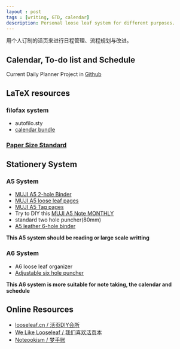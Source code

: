```yaml
---
layout : post
tags : [writing, GTD, calendar]
description: Personal loose leaf system for different purposes.
---
```


用个人订制的活页来进行日程管理、流程规划与改进。

## Calendar, To-do list and Schedule

Current Daily Planner Project in [Github](https://github.com/quxiaofeng/daily_planner)

## LaTeX resources

### filofax system

+ autofilo.sty
+ [calendar bundle](http://www.ctan.org/tex-archive/macros/latex/contrib/calendar)

### [Paper Size Standard](http://zh.wikipedia.org/wiki/ISO_216)

## Stationery System

### A5 System

+ [MUJI A5 2-hole Binder](http://www.douban.com/photos/photo/1681928056/)
+ [MUJI A5 loose leaf pages](http://www.muji.us/store/stationery/notebooks/tree-planting-paper-loose-leaf-a5.html)
+ [MUJI A5 Tag pages](http://www.douban.com/photos/photo/1681931406/#image)
+ Try to DIY this [MUJI A5 Note MONTHLY](http://www.muji.us/store/stationery/notebooks/pt-paper-a5-2h-32sh-monthly.html)
+ standard two hole puncher(80mm)
+ [A5 leather 6-hole binder](http://trade.taobao.com/trade/detail/tradeSnap.htm?spm=a1z09.2.9.231&tradeID=145951262061323)

__This A5 system should be reading or large scale writting__

### A6 System

+ A6 loose leaf organizer
+ [Adjustable six hole puncher](http://item.taobao.com/item.htm?id=12339657674)

__This A6 system is more suitable for note taking, the calendar and schedule__

## Online Resources

+ [looseleaf.cn / 活页DIY会所](http://www.looseleaf.cn/)
+ [We Like Looseleaf / 我们喜欢活页本](http://www.douban.com/group/loose-leaf/)
+ [Noteookism / 梦手账](http://www.douban.com/group/notebookism/)
